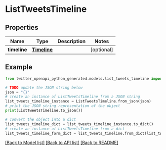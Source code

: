 # ListTweetsTimeline


## Properties

Name | Type | Description | Notes
------------ | ------------- | ------------- | -------------
**timeline** | [**Timeline**](Timeline.md) |  | [optional] 

## Example

```python
from twitter_openapi_python_generated.models.list_tweets_timeline import ListTweetsTimeline

# TODO update the JSON string below
json = "{}"
# create an instance of ListTweetsTimeline from a JSON string
list_tweets_timeline_instance = ListTweetsTimeline.from_json(json)
# print the JSON string representation of the object
print(ListTweetsTimeline.to_json())

# convert the object into a dict
list_tweets_timeline_dict = list_tweets_timeline_instance.to_dict()
# create an instance of ListTweetsTimeline from a dict
list_tweets_timeline_form_dict = list_tweets_timeline.from_dict(list_tweets_timeline_dict)
```
[[Back to Model list]](../README.md#documentation-for-models) [[Back to API list]](../README.md#documentation-for-api-endpoints) [[Back to README]](../README.md)


